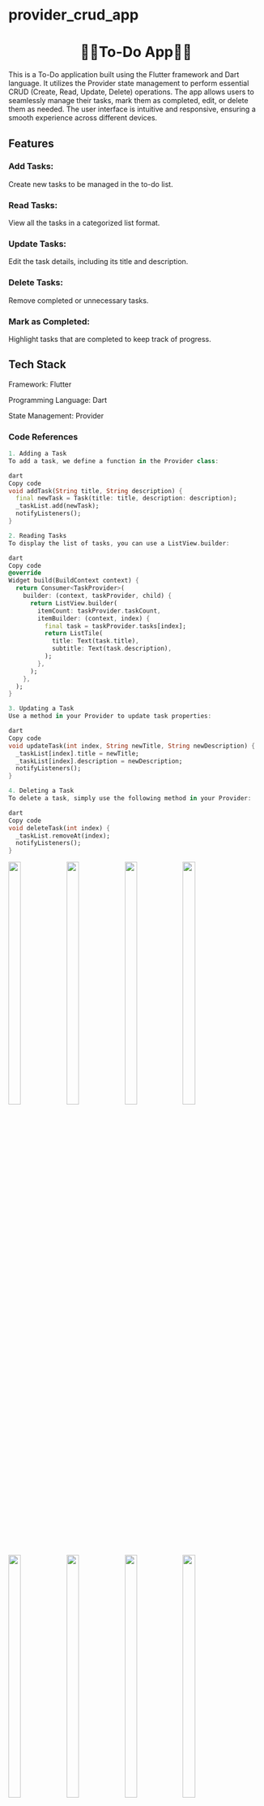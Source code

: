 
# provider_crud_app

<h1 align="center">🔶🔸To-Do App🔸🔶</h1>

This is a To-Do application built using the Flutter framework and Dart language. It utilizes the Provider state management to perform essential CRUD (Create, Read, Update, Delete) operations. The app allows users to seamlessly manage their tasks, mark them as completed, edit, or delete them as needed. The user interface is intuitive and responsive, ensuring a smooth experience across different devices.

## Features
### Add Tasks:
 Create new tasks to be managed in the to-do list.
### Read Tasks: 
View all the tasks in a categorized list format.
### Update Tasks:
 Edit the task details, including its title and description.
### Delete Tasks: 
Remove completed or unnecessary tasks.
### Mark as Completed:
 Highlight tasks that are completed to keep track of progress.
## Tech Stack

Framework: Flutter

Programming Language: Dart

State Management: Provider

### Code References
```dart
1. Adding a Task
To add a task, we define a function in the Provider class:

dart
Copy code
void addTask(String title, String description) {
  final newTask = Task(title: title, description: description);
  _taskList.add(newTask);
  notifyListeners();
}
```
```dart
2. Reading Tasks
To display the list of tasks, you can use a ListView.builder:

dart
Copy code
@override
Widget build(BuildContext context) {
  return Consumer<TaskProvider>(
    builder: (context, taskProvider, child) {
      return ListView.builder(
        itemCount: taskProvider.taskCount,
        itemBuilder: (context, index) {
          final task = taskProvider.tasks[index];
          return ListTile(
            title: Text(task.title),
            subtitle: Text(task.description),
          );
        },
      );
    },
  );
}
```
```dart
3. Updating a Task
Use a method in your Provider to update task properties:

dart
Copy code
void updateTask(int index, String newTitle, String newDescription) {
  _taskList[index].title = newTitle;
  _taskList[index].description = newDescription;
  notifyListeners();
}
```
```dart
4. Deleting a Task
To delete a task, simply use the following method in your Provider:

dart
Copy code
void deleteTask(int index) {
  _taskList.removeAt(index);
  notifyListeners();
}
```

<p>
 

  <img src="https://github.com/user-attachments/assets/9b3d1567-2236-43f0-ac25-c331effde875" width="22%" Height="35%">
    <img src="https://github.com/user-attachments/assets/3aa7e0e4-bbc6-4647-9c1c-b450218a3ac9" width="22%" Height="35%">
      <img src="https://github.com/user-attachments/assets/6d06267b-88af-4878-834e-78bf2b2a02e9" width="22%" Height="35%">
      <img src="https://github.com/user-attachments/assets/1f19edbf-2eaf-4363-92c3-6d7136a0fee4" width="22%" Height="35%">
    <img src="https://github.com/user-attachments/assets/e5e97814-7844-4131-8b80-8c75b3f240c9" width="22%" Height="35%">
      <img src="https://github.com/user-attachments/assets/997e0801-cb78-4e4c-bc15-85ca71c1e5b7" width="22%" Height="35%">
      <img src="https://github.com/user-attachments/assets/6d409537-f084-4c3f-a988-6671579917a9" width="22%" Height="35%">
    <img src="https://github.com/user-attachments/assets/6f0a6962-4c94-4d62-bcec-7827850c7081" width="22%" Height="35%">
      
</p>



https://github.com/user-attachments/assets/aa05ab7b-d012-4ed2-a48e-54e95f502102


<h1 align="center">🔶🔸Counter App🔸🔶</h1> 
# Description
This Flutter-based counter app demonstrates how to use the **Shared Preferences** package to store data persistently. The app allows users to increment a counter, with its value saved locally so that it remains consistent even when the app is restarted. Additionally, users can change the background color, which is also stored persistently.

### Key Features
1. **Persistent Counter**: The counter's value is saved using Shared Preferences, ensuring data continuity across sessions.
2. **Background Color Customization**: Users can choose a background color, and the selected color is stored persistently.

### Code Overview

To set up Shared Preferences in the app, include the package in `pubspec.yaml`:

```yaml
dependencies:
  flutter:
    sdk: flutter
  shared_preferences: ^2.0.0  # Check for the latest version
```

Then, import and use Shared Preferences in your code:

```dart
import 'package:flutter/material.dart';
import 'package:shared_preferences/shared_preferences.dart';

void main() => runApp(CounterApp());

class CounterApp extends StatelessWidget {
  @override
  Widget build(BuildContext context) {
    return MaterialApp(
      home: CounterPage(),
    );
  }
}

class CounterPage extends StatefulWidget {
  @override
  _CounterPageState createState() => _CounterPageState();
}

class _CounterPageState extends State<CounterPage> {
  int _counter = 0;
  Color _bgColor = Colors.white;

  @override
  void initState() {
    super.initState();
    _loadCounter();
    _loadBgColor();
  }

  _loadCounter() async {
    SharedPreferences prefs = await SharedPreferences.getInstance();
    setState(() {
      _counter = prefs.getInt('counter') ?? 0;
    });
  }

  _incrementCounter() async {
    SharedPreferences prefs = await SharedPreferences.getInstance();
    setState(() {
      _counter++;
      prefs.setInt('counter', _counter);
    });
  }

  _loadBgColor() async {
    SharedPreferences prefs = await SharedPreferences.getInstance();
    setState(() {
      _bgColor = Color(prefs.getInt('bgColor') ?? Colors.white.value);
    });
  }

  _changeBgColor(Color color) async {
    SharedPreferences prefs = await SharedPreferences.getInstance();
    setState(() {
      _bgColor = color;
      prefs.setInt('bgColor', color.value);
    });
  }

  @override
  Widget build(BuildContext context) {
    return Scaffold(
      backgroundColor: _bgColor,
      appBar: AppBar(title: Text("Counter App")),
      body: Center(
        child: Column(
          mainAxisAlignment: MainAxisAlignment.center,
          children: <Widget>[
            Text('Counter: $_counter'),
            SizedBox(height: 20),
            ElevatedButton(
              onPressed: _incrementCounter,
              child: Text('Increment Counter'),
            ),
            SizedBox(height: 20),
            ElevatedButton(
              onPressed: () => _changeBgColor(Colors.blue),
              child: Text('Change Background Color'),
            ),
          ],
        ),
      ),
    );
  }
}
```
<p>

 <img src="https://github.com/user-attachments/assets/679f5c7c-2899-4439-b5c2-2d912abbc347" width="22%" Height="35%">
 
</p>

https://github.com/user-attachments/assets/4c5b8e61-ac82-4943-b96f-966f0efaa826

<h1 align="center">🔶🔸Intro Page With Share Preference🔸🔶</h1>

# Creating an onboarding screen with a persistent state using Shared Preferences in Flutter is a great approach to ensure users only see the onboarding screen once. Below is an overview and sample code to help you implement it.

## Description:
The onboarding screen is typically displayed when the app is opened for the first time or when there’s no saved user preference for skipping it. Using Shared Preferences, we save a boolean value to track whether the user has completed onboarding. When the user completes onboarding, we save this preference and navigate them directly to the home screen on subsequent launches.

## Implementation Steps:
1. **Onboarding Screen**: Create a series of introductory screens with navigation options.
2. **Shared Preferences**: Save the user’s preference for having completed onboarding.
3. **Home Screen**: Display this as the main screen if the user has already completed onboarding.

### Code Reference

#### 1. Set up `SharedPreferences` in `pubspec.yaml`:
```yaml
dependencies:
  flutter:
    sdk: flutter
  shared_preferences: ^2.0.15
```

#### 2. Main.dart File
```dart
import 'package:flutter/material.dart';
import 'package:shared_preferences/shared_preferences.dart';
import 'onboarding_screen.dart';
import 'home_screen.dart';

void main() async {
  WidgetsFlutterBinding.ensureInitialized();
  SharedPreferences prefs = await SharedPreferences.getInstance();
  bool? isOnboarded = prefs.getBool('onboarded') ?? false;
  runApp(MyApp(isOnboarded: isOnboarded));
}

class MyApp extends StatelessWidget {
  final bool isOnboarded;
  
  MyApp({required this.isOnboarded});

  @override
  Widget build(BuildContext context) {
    return MaterialApp(
      home: isOnboarded ? HomeScreen() : OnboardingScreen(),
    );
  }
}
```

#### 3. Onboarding Screen (onboarding_screen.dart)
```dart
import 'package:flutter/material.dart';
import 'package:shared_preferences/shared_preferences.dart';
import 'home_screen.dart';

class OnboardingScreen extends StatelessWidget {
  Future<void> _completeOnboarding(BuildContext context) async {
    SharedPreferences prefs = await SharedPreferences.getInstance();
    await prefs.setBool('onboarded', true);
    Navigator.pushReplacement(
      context,
      MaterialPageRoute(builder: (context) => HomeScreen()),
    );
  }

  @override
  Widget build(BuildContext context) {
    return Scaffold(
      body: Center(
        child: Column(
          mainAxisAlignment: MainAxisAlignment.center,
          children: [
            Text('Welcome to the App!'),
            ElevatedButton(
              onPressed: () => _completeOnboarding(context),
              child: Text('Get Started'),
            ),
          ],
        ),
      ),
    );
  }
}
```




<p>
 

  <img src="https://github.com/user-attachments/assets/118ffc8a-93c1-4781-b7de-adc9db6639b2" width="22%" Height="35%">
  
  <img src="https://github.com/user-attachments/assets/b0487aa7-ef01-462b-ad3d-58194314103c" width="22%" Height="35%">
  
  <img src="https://github.com/user-attachments/assets/1083c298-7cbf-4f16-ad00-b50d1edb9129" width="22%" Height="35%">
  
  <img src="https://github.com/user-attachments/assets/d6e1b1c6-4a5e-4926-90d0-b9ed9d9b2e7e" width="22%" Height="35%">
  </p>



https://github.com/user-attachments/assets/6b97b9af-84c6-4907-8507-906ecb4a28ac

